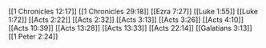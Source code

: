 [[1 Chronicles 12:17]]
[[1 Chronicles 29:18]]
[[Ezra 7:27]]
[[Luke 1:55]]
[[Luke 1:72]]
[[Acts 2:22]]
[[Acts 2:32]]
[[Acts 3:13]]
[[Acts 3:26]]
[[Acts 4:10]]
[[Acts 10:39]]
[[Acts 13:28]]
[[Acts 13:33]]
[[Acts 22:14]]
[[Galatians 3:13]]
[[1 Peter 2:24]]
